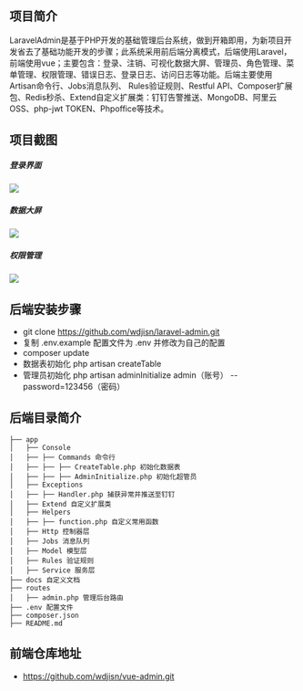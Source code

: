 ## 项目简介
LaravelAdmin是基于PHP开发的基础管理后台系统，做到开箱即用，为新项目开发省去了基础功能开发的步骤；此系统采用前后端分离模式，后端使用Laravel，前端使用vue；主要包含：登录、注销、可视化数据大屏、管理员、角色管理、菜单管理、权限管理、错误日志、登录日志、访问日志等功能。后端主要使用Artisan命令行、Jobs消息队列、 Rules验证规则、Restful API、Composer扩展包、Redis秒杀、Extend自定义扩展类：钉钉告警推送、MongoDB、阿里云OSS、php-jwt TOKEN、Phpoffice等技术。

## 项目截图
##### 登录界面
![](https://sobj.oss-cn-beijing.aliyuncs.com/image/20201022/login.png)
##### 数据大屏
![](https://sobj.oss-cn-beijing.aliyuncs.com/image/20201022/dataV.png)
##### 权限管理
![](https://sobj.oss-cn-beijing.aliyuncs.com/image/20201022/menu.png)


## 后端安装步骤
- git clone https://github.com/wdjisn/laravel-admin.git
- 复制 .env.example 配置文件为 .env 并修改为自己的配置
- composer update
- 数据表初始化 php artisan createTable
- 管理员初始化 php artisan adminInitialize admin（账号） --password=123456（密码）


## 后端目录简介
```
├── app 
│   ├── Console
│   ├── ├── Commands 命令行
│   ├── ├── ├── CreateTable.php 初始化数据表
│   ├── ├── ├── AdminInitialize.php 初始化超管员
│   ├── Exceptions
│   ├── ├── Handler.php 捕获异常并推送至钉钉
│   ├── Extend 自定义扩展类
│   ├── Helpers
│   ├── ├── function.php 自定义常用函数
│   ├── Http 控制器层
│   ├── Jobs 消息队列
│   ├── Model 模型层
│   ├── Rules 验证规则
│   ├── Service 服务层
├── docs 自定义文档
├── routes
│   ├── admin.php 管理后台路由
├── .env 配置文件
├── composer.json
├── README.md
```

## 前端仓库地址
- https://github.com/wdjisn/vue-admin.git
